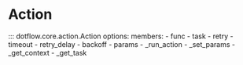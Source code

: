 # Action

::: dotflow.core.action.Action
    options:
        members:
            - func
            - task
            - retry
            - timeout
            - retry_delay
            - backoff
            - params
            - _run_action
            - _set_params
            - _get_context
            - _get_task
